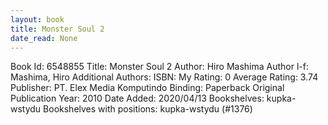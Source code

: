 ```yaml
---
layout: book
title: Monster Soul 2
date_read: None
---
```


Book Id: 6548855
Title: Monster Soul 2
Author: Hiro Mashima
Author l-f: Mashima, Hiro
Additional Authors: 
ISBN: 
My Rating: 0
Average Rating: 3.74
Publisher: PT. Elex Media Komputindo
Binding: Paperback
Original Publication Year: 2010
Date Added: 2020/04/13
Bookshelves: kupka-wstydu
Bookshelves with positions: kupka-wstydu (#1376)

